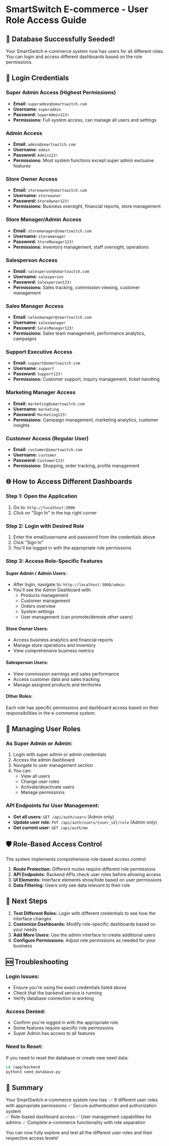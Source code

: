 # SmartSwitch E-commerce - User Role Access Guide

## 🎉 Database Successfully Seeded!

Your SmartSwitch e-commerce system now has users for all different roles. You can login and access different dashboards based on the role permissions.

## 🔑 Login Credentials

### Super Admin Access (Highest Permissions)
- **Email:** `superadmin@smartswitch.com`
- **Username:** `superadmin`
- **Password:** `SuperAdmin123!`
- **Permissions:** Full system access, can manage all users and settings

### Admin Access
- **Email:** `admin@smartswitch.com`
- **Username:** `admin`
- **Password:** `Admin123!`
- **Permissions:** Most system functions except super admin exclusive features

### Store Owner Access
- **Email:** `storeowner@smartswitch.com`
- **Username:** `storeowner`
- **Password:** `StoreOwner123!`
- **Permissions:** Business oversight, financial reports, store management

### Store Manager/Admin Access
- **Email:** `storemanager@smartswitch.com`
- **Username:** `storemanager`
- **Password:** `StoreManager123!`
- **Permissions:** Inventory management, staff oversight, operations

### Salesperson Access
- **Email:** `salesperson@smartswitch.com`
- **Username:** `salesperson`
- **Password:** `Salesperson123!`
- **Permissions:** Sales tracking, commission viewing, customer management

### Sales Manager Access
- **Email:** `salesmanager@smartswitch.com`
- **Username:** `salesmanager`
- **Password:** `SalesManager123!`
- **Permissions:** Sales team management, performance analytics, campaigns

### Support Executive Access
- **Email:** `support@smartswitch.com`
- **Username:** `support`
- **Password:** `Support123!`
- **Permissions:** Customer support, inquiry management, ticket handling

### Marketing Manager Access
- **Email:** `marketing@smartswitch.com`
- **Username:** `marketing`
- **Password:** `Marketing123!`
- **Permissions:** Campaign management, marketing analytics, customer insights

### Customer Access (Regular User)
- **Email:** `customer@smartswitch.com`
- **Username:** `customer`
- **Password:** `Customer123!`
- **Permissions:** Shopping, order tracking, profile management

## 🌐 How to Access Different Dashboards

### Step 1: Open the Application
1. Go to: `http://localhost:3000`
2. Click on "Sign In" in the top right corner

### Step 2: Login with Desired Role
1. Enter the email/username and password from the credentials above
2. Click "Sign In"
3. You'll be logged in with the appropriate role permissions

### Step 3: Access Role-Specific Features

#### Super Admin / Admin Users:
- After login, navigate to: `http://localhost:3000/admin`
- You'll see the Admin Dashboard with:
  - Products management
  - Customer management  
  - Orders overview
  - System settings
  - User management (can promote/demote other users)

#### Store Owner Users:
- Access business analytics and financial reports
- Manage store operations and inventory
- View comprehensive business metrics

#### Salesperson Users:
- View commission earnings and sales performance
- Access customer data and sales tracking
- Manage assigned products and territories

#### Other Roles:
Each role has specific permissions and dashboard access based on their responsibilities in the e-commerce system.

## 🔧 Managing User Roles

### As Super Admin or Admin:
1. Login with super admin or admin credentials
2. Access the admin dashboard
3. Navigate to user management section
4. You can:
   - View all users
   - Change user roles
   - Activate/deactivate users
   - Manage permissions

### API Endpoints for User Management:
- **Get all users:** `GET /api/auth/users` (Admin only)
- **Update user role:** `PUT /api/auth/users/{user_id}/role` (Admin only)
- **Get current user:** `GET /api/auth/me`

## 🛡️ Role-Based Access Control

The system implements comprehensive role-based access control:

1. **Route Protection:** Different routes require different role permissions
2. **API Endpoints:** Backend APIs check user roles before allowing access
3. **UI Elements:** Interface elements show/hide based on user permissions
4. **Data Filtering:** Users only see data relevant to their role

## 📝 Next Steps

1. **Test Different Roles:** Login with different credentials to see how the interface changes
2. **Customize Dashboards:** Modify role-specific dashboards based on your needs
3. **Add More Users:** Use the admin interface to create additional users
4. **Configure Permissions:** Adjust role permissions as needed for your business

## 🆘 Troubleshooting

### Login Issues:
- Ensure you're using the exact credentials listed above
- Check that the backend service is running
- Verify database connection is working

### Access Denied:
- Confirm you're logged in with the appropriate role
- Some features require specific role permissions
- Super Admin has access to all features

### Need to Reset:
If you need to reset the database or create new seed data:
```bash
cd /app/backend
python3 seed_database.py
```

## 🎯 Summary

Your SmartSwitch e-commerce system now has:
✅ 9 different user roles with appropriate permissions
✅ Secure authentication and authorization system  
✅ Role-based dashboard access
✅ User management capabilities for admins
✅ Complete e-commerce functionality with role separation

You can now fully explore and test all the different user roles and their respective access levels!